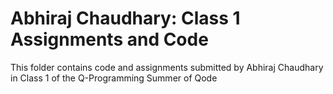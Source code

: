 # Abhiraj Chaudhary: Class 1 Assignments and Code
This folder contains code and assignments submitted by Abhiraj Chaudhary in Class 1 of the Q-Programming Summer of Qode